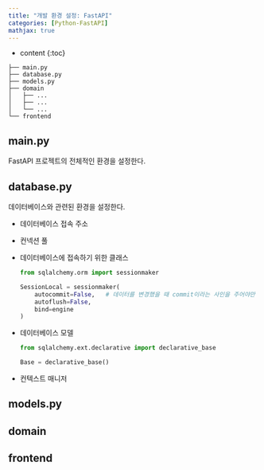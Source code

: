 ```yaml
---
title: "개발 환경 설정: FastAPI"
categories: [Python-FastAPI]
mathjax: true
---
```


* content
{:toc}
```
├── main.py
├── database.py
├── models.py
├── domain
│   ├── ...
│   ├── ...
│   └── ...
└── frontend
```

## main.py

FastAPI 프로젝트의 전체적인 환경을 설정한다.

## database.py

데이터베이스와 관련된 환경을 설정한다.

- 데이터베이스 접속 주소

- 컨넥션 풀

- 데이터베이스에 접속하기 위한 클래스

  ```python
  from sqlalchemy.orm import sessionmaker
  
  SessionLocal = sessionmaker(
      autocommit=False,   # 데이터를 변경했을 때 commit이라는 사인을 주어야만 저장
      autoflush=False,
      bind=engine
  )
  ```

  

- 데이터베이스 모델

  ```py
  from sqlalchemy.ext.declarative import declarative_base
  
  Base = declarative_base()
  ```

  

- 컨텍스트 매니저

## models.py

## domain

## frontend

